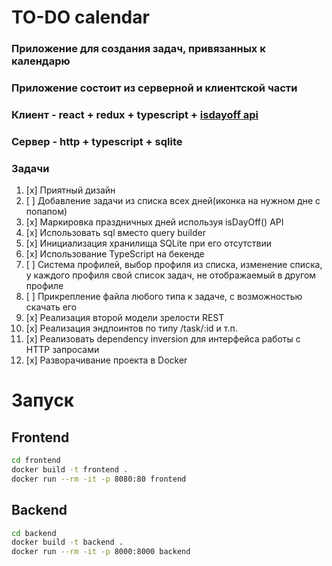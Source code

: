 # TO-DO calendar

### Приложение для создания задач, привязанных к календарю

### Приложение состоит из серверной и клиентской части

### Клиент - react + redux + typescript + [isdayoff api](https://www.isdayoff.ru/)

### Сервер - http + typescript + sqlite

### Задачи
1. [x] Приятный дизайн
2. [ ] Добавление задачи из списка всех дней(иконка на нужном дне с попапом)
3. [x] Маркировка праздничных дней используя isDayOff() API
4. [x] Использовать sql вместо query builder
5. [x] Инициализация хранилища SQLite при его отсутствии
6. [x] Использование TypeScript на бекенде
7. [ ] Система профилей, выбор профиля из списка, изменение списка, у каждого
   профиля свой список задач, не отображаемый в другом профиле
8. [ ] Прикрепление файла любого типа к задаче, с возможностью скачать его
9. [x] Реализация второй модели зрелости REST
10. [x] Реализация эндпоинтов по типу /task/:id и т.п.
11. [x] Реализовать dependency inversion для интерфейса работы с HTTP запросами
12. [x] Разворачивание проекта в Docker

# Запуск

## Frontend
```bash
cd frontend
docker build -t frontend .
docker run --rm -it -p 8080:80 frontend
```
## Backend
```bash
cd backend
docker build -t backend .
docker run --rm -it -p 8000:8000 backend
```